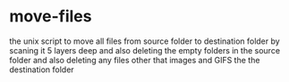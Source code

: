 # move-files
the unix script to move all files from source folder to destination folder by scaning it 5 layers deep and also deleting the empty folders in the source folder and also deleting any files other that images and GIFS the the destination folder
